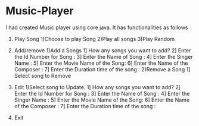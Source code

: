 # Music-Player
I had created Music player using core java.
It has functionalities as follows 

1. Play Song
   1)Choose to play Song
   2)Play all songs 
   3)Play Random
 
2. Add/remove
   1)Add a Songs 
       1] How any songs you want to add?
       2] Enter the Id Number for Song : 
       3] Enter the Name of Song :
       4] Enter the Singer Name : 
       5] Enter the Movie Name of the Song: 
       6] Enter the Name of the Composer : 
       7] Enter the Duration time of the song :
   2)Remove a Song 
      1] Select song to Remove
   
3. Edit
   1)Select song to Update.
       1] How any songs you want to add?
       2] Enter the Id Number for Song : 
       3] Enter the Name of Song :
       4] Enter the Singer Name : 
       5] Enter the Movie Name of the Song: 
       6] Enter the Name of the Composer : 
       7] Enter the Duration time of the song : 
5. Exit
